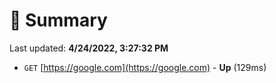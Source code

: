 # 📖 Summary
Last updated: **4/24/2022, 3:27:32 PM**

- `GET` [https://google.com](https://google.com) - **Up** (129ms)
